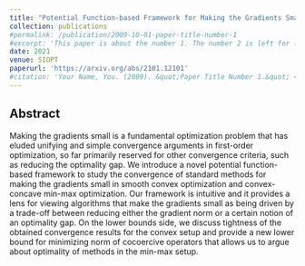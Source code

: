 ```yaml
---
title: "Potential Function-based Framework for Making the Gradients Small in Convex and Min-Max Optimization"
collection: publications
#permalink: /publication/2009-10-01-paper-title-number-1
#excerpt: 'This paper is about the number 1. The number 2 is left for future work.'
date: 2021
venue: SIOPT
paperurl: 'https://arxiv.org/abs/2101.12101'
#citation: 'Your Name, You. (2009). &quot;Paper Title Number 1.&quot; <i>Journal 1</i>. 1(1).'
---
```

## Abstract
Making the gradients small is a fundamental optimization problem that has eluded unifying and simple convergence arguments in first-order optimization, so far primarily reserved for other convergence criteria, such as reducing the optimality gap. We introduce a novel potential function-based framework to study the convergence of standard methods for making the gradients small in smooth convex optimization and convex-concave min-max optimization. Our framework is intuitive and it provides a lens for viewing algorithms that make the gradients small as being driven by a trade-off between reducing either the gradient norm or a certain notion of an optimality gap. On the lower bounds side, we discuss tightness of the obtained convergence results for the convex setup and provide a new lower bound for minimizing norm of cocoercive operators that allows us to argue about optimality of methods in the min-max setup.


